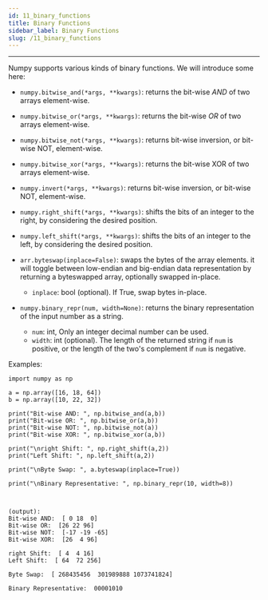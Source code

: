 ```yaml
---
id: 11_binary_functions
title: Binary Functions
sidebar_label: Binary Functions
slug: /11_binary_functions
---
```


---

Numpy supports various kinds of binary functions. We will introduce some here:

- `numpy.bitwise_and(*args, **kwargs)`: returns the bit-wise *AND* of two arrays element-wise.
- `numpy.bitwise_or(*args, **kwargs)`: returns the bit-wise *OR* of two arrays element-wise.
- `numpy.bitwise_not(*args, **kwargs)`: returns bit-wise inversion, or bit-wise NOT, element-wise.
- `numpy.bitwise_xor(*args, **kwargs)`: returns the bit-wise XOR of two arrays element-wise.
- `numpy.invert(*args, **kwargs)`: returns bit-wise inversion, or bit-wise NOT, element-wise.
- `numpy.right_shift(*args, **kwargs)`: shifts the bits of an integer to the right, by considering the desired position.
- `numpy.left_shift(*args, **kwargs)`: shifts the bits of an integer to the left, by considering the desired position.


- `arr.byteswap(inplace=False)`: swaps the bytes of the array elements. it will toggle between low-endian and big-endian data representation by returning a byteswapped array, optionally swapped in-place.
  - `inplace`: bool (optional). If True, swap bytes in-place.


- `numpy.binary_repr(num, width=None)`: returns the binary representation of the input number as a string.
  - `num`: int, Only an integer decimal number can be used.
  - `width`: int (optional). The length of the returned string if `num` is positive, or the length of the two's complement if `num` is negative.


Examples:
```
import numpy as np

a = np.array([16, 18, 64])
b = np.array([10, 22, 32])

print("Bit-wise AND: ", np.bitwise_and(a,b))
print("Bit-wise OR: ", np.bitwise_or(a,b))
print("Bit-wise NOT: ", np.bitwise_not(a))
print("Bit-wise XOR: ", np.bitwise_xor(a,b))

print("\nright Shift: ", np.right_shift(a,2))
print("Left Shift: ", np.left_shift(a,2))

print("\nByte Swap: ", a.byteswap(inplace=True))

print("\nBinary Representative: ", np.binary_repr(10, width=8))



(output):
Bit-wise AND:  [ 0 18  0]
Bit-wise OR:  [26 22 96]
Bit-wise NOT:  [-17 -19 -65]
Bit-wise XOR:  [26  4 96]

right Shift:  [ 4  4 16]
Left Shift:  [ 64  72 256]

Byte Swap:  [ 268435456  301989888 1073741824]

Binary Representative:  00001010
```
